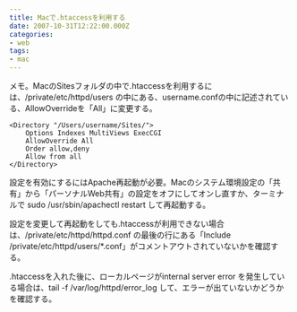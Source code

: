 ```yaml
---
title: Macで.htaccessを利用する
date: 2007-10-31T12:22:00.000Z
categories:
- web
tags:
- mac
---
```

メモ。MacのSitesフォルダの中で.htaccessを利用するには、/private/etc/httpd/users の中にある、username.confの中に記述されている、AllowOverrideを「All」に変更する。<!-- more -->

```
<Directory "/Users/username/Sites/">
    Options Indexes MultiViews ExecCGI
    AllowOverride All
    Order allow,deny
    Allow from all
</Directory>
```

設定を有効にするにはApache再起動が必要。Macのシステム環境設定の「共有」から「パーソナルWeb共有」の設定をオフにしてオンし直すか、ターミナルで sudo /usr/sbin/apachectl restart して再起動する。

設定を変更して再起動をしても.htaccessが利用できない場合は、/private/etc/httpd/httpd.conf の最後の行にある「Include /private/etc/httpd/users/*.conf」がコメントアウトされていないかを確認する。

.htaccessを入れた後に、ローカルページがinternal server error を発生している場合は、tail -f /var/log/httpd/error_log して、エラーが出ていないかどうかを確認する。
